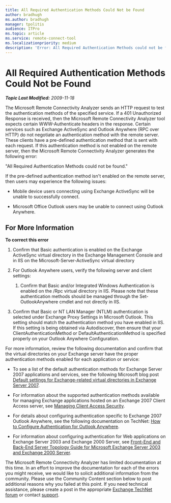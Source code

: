 ```yaml
---
title: All Required Authentication Methods Could Not be Found
author: bradhugh
ms.author: bradhugh
manager: tpolitis
audience: ITPro 
ms.topic: article 
ms.service: remote-connect-tool
ms.localizationpriority: medium
description: 'Error: All Required Authentication Methods could not be found'
---
```



# All Required Authentication Methods Could Not be Found


_**Topic Last Modified:** 2009-11-18_

The Microsoft Remote Connectivity Analyzer sends an HTTP request to test the authentication methods of the specified service. If a 401 Unauthorized Response is received, then the Microsoft Remote Connectivity Analyzer tool expects certain WWW-Authenticate headers in the response. Certain services such as Exchange ActiveSync and Outlook Anywhere (RPC over HTTP) do not negotiate an authentication method with the remote server. These clients have a pre-defined authentication method that is sent with each request. If this authentication method is not enabled on the remote server, then the Microsoft Remote Connectivity Analyzer generates the following error:

"All Required Authentication Methods could not be found."

If the pre-defined authentication method isn't enabled on the remote server, then users may experience the following issues:

  - Mobile device users connecting using Exchange ActiveSync will be unable to successfully connect.

  - Microsoft Office Outlook users may be unable to connect using Outlook Anywhere.

<div>

## For More Information

**To correct this error**

1.  Confirm that Basic authentication is enabled on the Exchange ActiveSync virtual directory in the Exchange Management Console and in IIS on the Microsoft-Server-ActiveSync virtual directory

2.  For Outlook Anywhere users, verify the following server and client settings:
    
    1.  Confirm that Basic and/or Integrated Windows Authentication is enabled on the /Rpc virtual directory in IIS. Please note that these authentication methods should be managed through the Set-OutlookAnywhere cmdlet and not directly in IIS.

3.  Confirm that Basic or NT LAN Manager (NTLM) authentication is selected under Exchange Proxy Settings in Microsoft Outlook. This setting should match the authentication method you have enabled in IIS. If this setting is being obtained via Autodiscover, then ensure that your ClientAuthenticationMethod or DefaultAuthenticationMethod is specified properly on your Outlook Anywhere Configuration.

For more information, review the following documentation and confirm that the virtual directories on your Exchange server have the proper authentication methods enabled for each application or service:

  - To see a list of the default authentication methods for Exchange Server 2007 applications and services, see the following Microsoft blog post [Default settings for Exchange-related virtual directories in Exchange Server 2007](https://go.microsoft.com/fwlink/?linkid=161402).

  - For information about the supported authentication methods available for managing Exchange applications hosted on an Exchange 2007 Client Access server, see [Managing Client Access Security](https://go.microsoft.com/fwlink/?linkid=100585).

  - For details about configuring authentication specific to Exchange 2007 Outlook Anywhere, see the following documentation on TechNet: [How to Configure Authentication for Outlook Anywhere](https://go.microsoft.com/fwlink/?linkid=161403).

  - For information about configuring authentication for Web applications on Exchange Server 2003 and Exchange 2000 Server, see [Front-End and Back-End Server Topology Guide for Microsoft Exchange Server 2003 and Exchange 2000 Server](https://go.microsoft.com/fwlink/?linkid=161404).

The Microsoft Remote Connectivity Analyzer has limited documentation at this time. In an effort to improve the documentation for each of the errors you might receive, we would like to solicit additional information from the community. Please use the Community Content section below to post additional reasons why you failed at this point. If you need technical assistance, please create a post in the appropriate [Exchange TechNet forum](https://go.microsoft.com/fwlink/?linkid=73420) or contact [support](https://go.microsoft.com/fwlink/?linkid=8158).

</div>

</div>

<span> </span>

</div>

</div>

</div>

